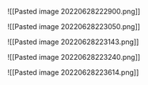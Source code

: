 ![[Pasted image 20220628222900.png]]

![[Pasted image 20220628223050.png]]

![[Pasted image 20220628223143.png]]

![[Pasted image 20220628223240.png]]

![[Pasted image 20220628223614.png]]
